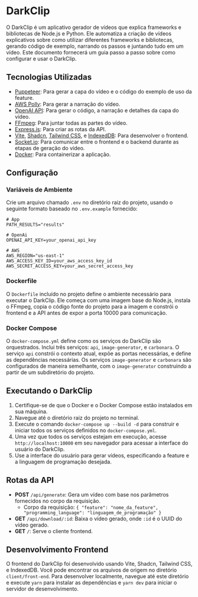 # DarkClip

O DarkClip é um aplicativo gerador de vídeos que explica frameworks e bibliotecas de Node.js e Python. Ele automatiza a criação de vídeos explicativos sobre como utilizar diferentes frameworks e bibliotecas, gerando código de exemplo, narrando os passos e juntando tudo em um vídeo. Este documento fornecerá um guia passo a passo sobre como configurar e usar o DarkClip.

## Tecnologias Utilizadas

- [Puppeteer](https://pptr.dev/): Para gerar a capa do vídeo e o código do exemplo de uso da feature.
- [AWS Polly](https://aws.amazon.com/polly/): Para gerar a narração do vídeo.
- [OpenAI API](https://beta.openai.com/): Para gerar o código, a narração e detalhes da capa do vídeo.
- [FFmpeg](https://www.ffmpeg.org/): Para juntar todas as partes do vídeo.
- [Express.js](https://expressjs.com/): Para criar as rotas da API.
- [Vite](https://vitejs.dev/), [Shadcn](https://shadcn.github.io/), [Tailwind CSS](https://tailwindcss.com/), e [IndexedDB](https://developer.mozilla.org/en-US/docs/Web/API/IndexedDB_API): Para desenvolver o frontend.
- [Socket.io](https://socket.io/): Para comunicar entre o frontend e o backend durante as etapas de geração do vídeo.
- [Docker](https://www.docker.com/): Para containerizar a aplicação.

## Configuração

### Variáveis de Ambiente

Crie um arquivo chamado `.env` no diretório raiz do projeto, usando o seguinte formato baseado no `.env.example` fornecido:

```env
# App
PATH_RESULTS="results"

# OpenAi
OPENAI_API_KEY=your_openai_api_key

# AWS
AWS_REGION="us-east-1" 
AWS_ACCESS_KEY_ID=your_aws_access_key_id 
AWS_SECRET_ACCESS_KEY=your_aws_secret_access_key
```

### Dockerfile

O `Dockerfile` incluído no projeto define o ambiente necessário para executar o DarkClip. Ele começa com uma imagem base do Node.js, instala o FFmpeg, copia o código fonte do projeto para a imagem e constrói o frontend e a API antes de expor a porta 10000 para comunicação.

### Docker Compose

O `docker-compose.yml` define como os serviços do DarkClip são orquestrados. Inclui três serviços: `api`, `image-generator`, e `carbonara`. O serviço `api` constrói o contexto atual, expõe as portas necessárias, e define as dependências necessárias. Os serviços `image-generator` e `carbonara` são configurados de maneira semelhante, com o `image-generator` construindo a partir de um subdiretório do projeto.

## Executando o DarkClip

1. Certifique-se de que o Docker e o Docker Compose estão instalados em sua máquina.
2. Navegue até o diretório raiz do projeto no terminal.
3. Execute o comando `docker-compose up --build -d` para construir e iniciar todos os serviços definidos no `docker-compose.yml`.
4. Uma vez que todos os serviços estejam em execução, acesse `http://localhost:10000` em seu navegador para acessar a interface do usuário do DarkClip.
5. Use a interface do usuário para gerar vídeos, especificando a feature e a linguagem de programação desejada.

## Rotas da API

- **POST** `/api/generate`: Gera um vídeo com base nos parâmetros fornecidos no corpo da requisição.
  - Corpo da requisição: `{ "feature": "nome_da_feature", "programming_language": "linguagem_de_programação" }`
- **GET** `/api/download/:id`: Baixa o vídeo gerado, onde `:id` é o UUID do vídeo gerado.
- **GET** `/`: Serve o cliente frontend.

## Desenvolvimento Frontend

O frontend do DarkClip foi desenvolvido usando Vite, Shadcn, Tailwind CSS, e IndexedDB. Você pode encontrar os arquivos de origem no diretório `client/front-end`. Para desenvolver localmente, navegue até este diretório e execute `yarn` para instalar as dependências e `yarn dev` para iniciar o servidor de desenvolvimento.

